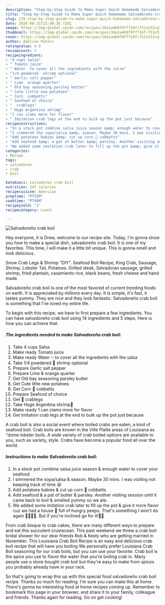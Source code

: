 ```yaml
---
description: "Step-by-Step Guide to Make Super Quick Homemade Salvadoreño crab boil"
title: "Step-by-Step Guide to Make Super Quick Homemade Salvadoreño crab boil"
slug: 239-step-by-step-guide-to-make-super-quick-homemade-salvadoreno-crab-boil
date: 2020-08-31T15:49:38.728Z
image: https://img-global.cpcdn.com/recipes/16e1a4b0f0fff18f/751x532cq70/salvadoreno-crab-boil-recipe-main-photo.jpg
thumbnail: https://img-global.cpcdn.com/recipes/16e1a4b0f0fff18f/751x532cq70/salvadoreno-crab-boil-recipe-main-photo.jpg
cover: https://img-global.cpcdn.com/recipes/16e1a4b0f0fff18f/751x532cq70/salvadoreno-crab-boil-recipe-main-photo.jpg
author: Adeline Peters
ratingvalue: 4.9
reviewcount: 3
recipeingredient:
- "4 cups Salsa"
- " Tomato juice"
- " Water  to cover all the ingredients with the salsa"
- "1/4 powdered  shrimp optional"
- " Garlic salt pepper"
- " Lime  orange quarter"
- " Old bay seasoning parsley butter"
- " Cute little new potatoes"
- " Corn  cobbetts"
- " Seafood of choice"
- "  crablegs"
- " Huge Argentina shrimp"
- "1 can clams more for flavor"
- " Imitation crab legs at the end to bulk up the pot just because"
recipeinstructions:
- "In a stock pot combine salsa juice season &amp; enough water to cover your seafood."
- "I simmered the sopa/salsa &amp; season. Maybe 30 mins. I was visiting not keeping track of time 😃"
- "Add potatoes babies &amp; cut up corn 🌽 cobbetts"
- "Add seafood &amp; a pat of butter &amp; parsley. Another visiting session until it came back to boil &amp; smelled yummy so we ate."
- "We added some imitation crab later to fill up the pot &amp; give it more flavor cuz we had a house 🏡 full of hungry peeps. That&#39;s something I won&#39;t do again 🤣🤣🤣👀. But if you&#39;re inclined go for it!🤪🍲"
categories:
- Recipe
tags:
- salvadoreo
- crab
- boil

katakunci: salvadoreo crab boil 
nutrition: 147 calories
recipecuisine: American
preptime: "PT32M"
cooktime: "PT40M"
recipeyield: "1"
recipecategory: Lunch

---
```



![Salvadoreño crab boil](https://img-global.cpcdn.com/recipes/16e1a4b0f0fff18f/751x532cq70/salvadoreno-crab-boil-recipe-main-photo.jpg)

Hey everyone, it is Drew, welcome to our recipe site. Today, I'm gonna show you how to make a special dish, salvadoreño crab boil. It is one of my favorites. This time, I will make it a little bit unique. This is gonna smell and look delicious.

Snow Crab Legs &amp; Shrimp &#34;DIY&#34;. Seafood Boil Recipe, King Crab, Sausage, Shrimp, Lobster Tail, Potatoes. Grilled steak, Salvadoran sausage, grilled shrimp, fried plantain, casamiento rice, black beans, fresh cheese and hand made.

Salvadoreño crab boil is one of the most favored of current trending foods on earth. It is appreciated by millions every day. It is simple, it's fast, it tastes yummy. They are nice and they look fantastic. Salvadoreño crab boil is something that I've loved my entire life.


To begin with this recipe, we have to first prepare a few ingredients. You can have salvadoreño crab boil using 14 ingredients and 5 steps. Here is how you can achieve that.

<!--inarticleads1-->

##### The ingredients needed to make Salvadoreño crab boil:

1. Take 4 cups Salsa
1. Make ready  Tomato juice
1. Make ready  Water 💦 to cover all the ingredients with the salsa
1. Take 1/4 powdered 🦐 shrimp optional
1. Prepare  Garlic salt pepper
1. Prepare  Lime &amp; orange quarter
1. Get  Old bay seasoning parsley butter
1. Get  Cute little new potatoes
1. Get  Corn 🌽 cobbetts
1. Prepare  Seafood of choice
1. Get  🦀 crablegs
1. Take  Huge Argentina shrimp🦐
1. Make ready 1 can clams more for flavor
1. Get  Imitation crab legs at the end to bulk up the pot just because


A crab boil is also a social event where boiled crabs are eaten, a kind of seafood boil. Crab boils are known in the Ville Platte areas of Louisiana as &#34;dome lobster boils. A wide variety of crab boiled options are available to you, such as variety, style. Crabs have become a popular food all over the world. 

<!--inarticleads2-->

##### Instructions to make Salvadoreño crab boil:

1. In a stock pot combine salsa juice season &amp; enough water to cover your seafood.
1. I simmered the sopa/salsa &amp; season. Maybe 30 mins. I was visiting not keeping track of time 😃
1. Add potatoes babies &amp; cut up corn 🌽 cobbetts
1. Add seafood &amp; a pat of butter &amp; parsley. Another visiting session until it came back to boil &amp; smelled yummy so we ate.
1. We added some imitation crab later to fill up the pot &amp; give it more flavor cuz we had a house 🏡 full of hungry peeps. That&#39;s something I won&#39;t do again 🤣🤣🤣👀. But if you&#39;re inclined go for it!🤪🍲


From crab bisque to crab cakes, there are many different ways to prepare and eat this succulent crustacean. This past weekend we threw a crab boil bridal shower for our dear friends Rob &amp; Keely who are getting married in November. This Louisiana Crab Boil Recipe is an easy and delicious crab boil recipe that will have you boiling We personally prefer Louisiana Crab Boil seasoning for our crab boils, but you can use your favorite. Crab boil is the spice you use to flavor the water that you&#39;re boiling crab in. Many people use a store-bought crab boil but they&#39;re easy to make from spices you probably already have in your rack. 

So that's going to wrap this up with this special food salvadoreño crab boil recipe. Thanks so much for reading. I'm sure you can make this at home. There's gonna be interesting food at home recipes coming up. Remember to bookmark this page in your browser, and share it to your family, colleague and friends. Thanks again for reading. Go on get cooking!
